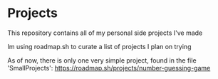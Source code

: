 # Projects

This repository contains all of my personal side projects I've made

Im using roadmap.sh to curate a list of projects I plan on trying

As of now, there is only one very simple project, found in the file 'SmallProjects':
https://roadmap.sh/projects/number-guessing-game
